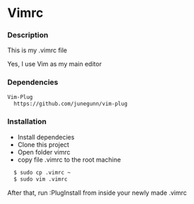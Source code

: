   Vimrc
===

### Description

This is my .vimrc file

Yes, I use Vim as my main editor

### Dependencies

```sh
Vim-Plug
  https://github.com/junegunn/vim-plug
```

### Installation 

- Install dependecies
- Clone this project
- Open folder vimrc
- copy file .vimrc to the root machine

```sh
  $ sudo cp .vimrc ~
  $ sudo vim .vimrc
```

After that, run :PlugInstall from inside your newly made .vimrc
